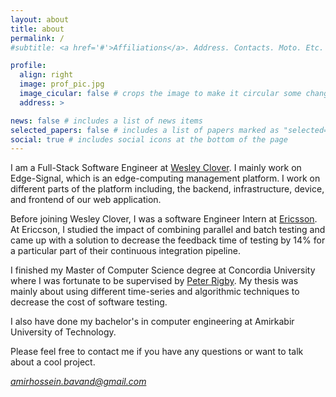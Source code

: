 ```yaml
---
layout: about
title: about
permalink: /
#subtitle: <a href='#'>Affiliations</a>. Address. Contacts. Moto. Etc.

profile:
  align: right
  image: prof_pic.jpg
  image_cicular: false # crops the image to make it circular some changes
  address: >

news: false # includes a list of news items
selected_papers: false # includes a list of papers marked as "selected={true}"
social: true # includes social icons at the bottom of the page
---
```


I am a Full-Stack Software Engineer at <a href="https://www.wesleyclover.com">Wesley Clover</a>. I mainly work on Edge-Signal, which is an edge-computing management platform. I work on different parts of the platform including, the backend, infrastructure, device, and frontend of our web application.

Before joining Wesley Clover, I was a software Engineer Intern at <a href="https://www.ericsson.com/en">Ericsson</a>. At Ericcson, I studied the impact of combining parallel and batch testing and came up with a solution to decrease the feedback time of testing by 14% for a particular part of their continuous integration pipeline.

I finished my Master of Computer Science degree at Concordia University where I was fortunate to be supervised by <a href="https://users.encs.concordia.ca/~pcr/">Peter Rigby</a>. My thesis was mainly about using different time-series and algorithmic techniques to decrease the cost of software testing.

I also have done my bachelor's in computer engineering at Amirkabir University of Technology.

Please feel free to contact me if you have any questions or want to talk about a cool project.

<i class="fas fa-envelope"> amirhossein.bavand@gmail.com
</i>
